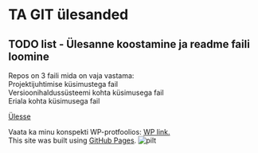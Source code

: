 # TA GIT ülesanded
<a name="readme-top"></a>
## TODO list - Ülesanne koostamine ja readme faili loomine
Repos on 3 faili mida on vaja vastama:</br>
  Projektijuhtimise küsimustega fail</br>
  Versioonihaldussüsteemi kohta küsimusega fail</br>
  Eriala kohta küsimusega fail</br>


<a href="#readme-top">Ülesse</a>

Vaata ka minu konspekti WP-protfoolios:
<a href="https://anastassiakostjuk24.thkit.ee/wp/" target="_blank">WP link.</a></br>
This site was built using [GitHub Pages](https://pages.github.com/).
![pilt](https://github.com/user-attachments/assets/9f65d6c4-786a-4aef-b1ac-75574883f47a)

